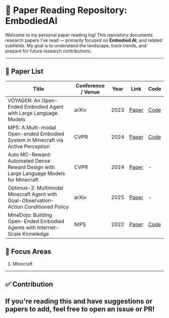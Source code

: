 # 🧠 Paper Reading Repository: EmbodiedAI

Welcome to my personal paper reading log! This repository documents research papers I've read — primarily focused on **Embodied AI**, and related subfields. My goal is to understand the landscape, track trends, and prepare for future research contributions.

---

## 📄 Paper List

| Title | Conference / Venue | Year | Link | Code |
|-------|---------------------|------|------|------|
| VOYAGER: An Open-Ended Embodied Agent with Large Language Models | arXiv | 2023 | [Paper](https://arxiv.org/pdf/2305.16291) | [Code](https://github.com/MineDojo/Voyager) |
| MP5: A Multi-modal Open-ended Embodied System in Minecraft via Active Perception | CVPR | 2024 | [Paper](https://iranqin.github.io/MP5.github.io/assets/MP5_paper.pdf) | [Code](https://github.com/IranQin/MP5) |
| Auto MC-Reward: Automated Dense Reward Design with Large Language Models for Minecraft | CVPR | 2024 | [Paper](https://arxiv.org/pdf/2312.09238) | - |
| Optimus-2: Multimodal Minecraft Agent with Goal-Observation-Action Conditioned Policy | arXiv | 2025 | [Paper](https://arxiv.org/pdf/2502.19902) | - |
| MineDojo: Building Open-Ended Embodied Agents with Internet-Scale Knowledge | NIPS | 2022 | [Paper](https://arxiv.org/pdf/2206.08853) | [Code](https://github.com/MineDojo/MineDojo) |

## 🧠 Focus Areas
1. Minecraft

---
## ✅ Contribution

If you're reading this and have suggestions or papers to add, feel free to open an issue or PR!
---

